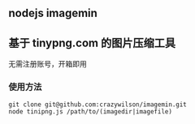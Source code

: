 ## nodejs imagemin

## 基于 tinypng.com 的图片压缩工具

无需注册账号，开箱即用

### 使用方法

```shell
git clone git@github.com:crazywilson/imagemin.git
node tinipng.js /path/to/(imagedir|imagefile)
```
